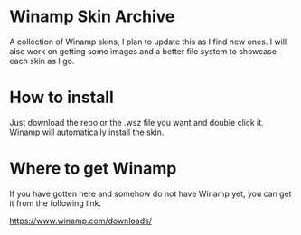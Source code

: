 # Winamp Skin Archive
A collection of Winamp skins, I plan to update this as I find new ones.
I will also work on getting some images and a better file system to showcase each skin as I go.

# How to install
Just download the repo or the .wsz file you want and double click it. Winamp will automatically install the skin.

# Where to get Winamp
If you have gotten here and somehow do not have Winamp yet, you can get it from the following link.

https://www.winamp.com/downloads/